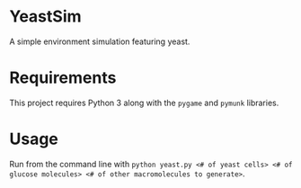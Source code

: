 # YeastSim
A simple environment simulation featuring yeast.

# Requirements
This project requires Python 3 along with the `pygame` and `pymunk` libraries.

# Usage
Run from the command line with `python yeast.py <# of yeast cells> <# of glucose molecules> <# of other macromolecules to generate>`.
